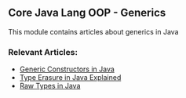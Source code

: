## Core Java Lang OOP - Generics

This module contains articles about generics in Java

### Relevant Articles: 
- [Generic Constructors in Java](https://www.baeldung.com/java-generic-constructors)
- [Type Erasure in Java Explained](https://www.baeldung.com/java-type-erasure)
- [Raw Types in Java](https://www.baeldung.com/raw-types-java)
